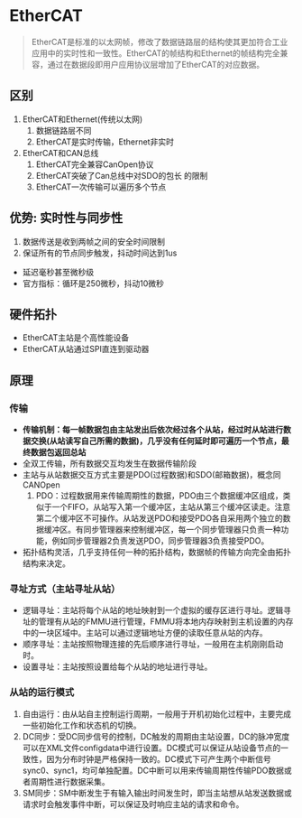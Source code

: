 # EtherCAT
> EtherCAT是标准的以太网帧，修改了数据链路层的结构使其更加符合工业应用中的实时性和一致性。EtherCAT的帧结构和Ethernet的帧结构完全兼容，通过在数据段即用户应用协议层增加了EtherCAT的对应数据。

## 区别
1. EtherCAT和Ethernet(传统以太网)
    1. 数据链路层不同
    1. EtherCAT是实时传输，Ethernet非实时
1. EtherCAT和CAN总线
    1. EtherCAT完全兼容CanOpen协议
    1. EtherCAT突破了Can总线中对SDO的包长 的限制
    1. EtherCAT一次传输可以遍历多个节点

## 优势: 实时性与同步性
1. 数据传送是收到两帧之间的安全时间限制
1. 保证所有的节点同步触发，抖动时间达到1us

* 延迟毫秒甚至微秒级
* 官方指标：循环是250微秒，抖动10微秒

## 硬件拓扑
* EtherCAT主站是个高性能设备
* EtherCAT从站通过SPI直连到驱动器

## 原理
### 传输
* **传输机制：每一帧数据包由主站发出后依次经过各个从站，经过时从站进行数据交换(从站读写自己所需的数据)，几乎没有任何延时即可遍历一个节点，最终数据包返回总站**
* 全双工传输，所有数据交互均发生在数据传输阶段
* 主站与从站数据交互方式主要是PDO(过程数据)和SDO(邮箱数据)，概念同CANOpen
    1. PDO：过程数据用来传输周期性的数据，PDO由三个数据缓冲区组成，类似于一个FIFO，从站写入第一个缓冲区，主站从第三个缓冲区读走。注意第二个缓冲区不可操作。从站发送PDO和接受PDO各自采用两个独立的数据缓冲区。有同步管理器来控制缓冲区，每一个同步管理器只负责一种功能，例如同步管理器2负责发送PDO，同步管理器3负责接受PDO。
* 拓扑结构灵活，几乎支持任何一种的拓扑结构，数据帧的传输方向完全由拓扑结构来决定。

### 寻址方式（主站寻址从站）
* 逻辑寻址：主站将每个从站的地址映射到一个虚拟的缓存区进行寻址。逻辑寻址的管理有从站的FMMU进行管理，FMMU将本地内存映射到主机设置的内存中的一块区域中。主站可以通过逻辑地址方便的读取任意从站的内存。
* 顺序寻址：主站按照物理连接的先后顺序进行寻址，一般用在主机刚刚启动时。
* 设置寻址：主站按照设置给每个从站的地址进行寻址。

### 从站的运行模式
1. 自由运行：由从站自主控制运行周期，一般用于开机初始化过程中，主要完成一些初始化工作和状态机的切换。
1. DC同步：受DC同步信号的控制，DC触发的周期由主站设置，DC的脉冲宽度可以在XML文件configdata中进行设置。DC模式可以保证从站设备节点的一致性，因为分布时钟是严格保持一致的。DC模式下可产生两个中断信号sync0、sync1，均可单独配置。DC中断可以用来传输周期性传输PDO数据或者周期性进行数据采集。
1. SM同步：SM中断发生于有输入输出时间发生时，即当主站想从站发送数据或请求时会触发事件中断，可以保证及时响应主站的请求和命令。
